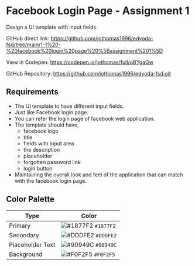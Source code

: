 # Facebook Login Page - Assignment 1

Design a UI template with input fields.

GitHub direct link: https://github.com/jothomas1996/edyoda-fsd/tree/main/1-1%20-%20facebook%20login%20page%20%5Bassignment%201%5D

View in Codepen: https://codepen.io/jothomas/full/qBYgaGw

GitHub Repository: https://github.com/jothomas1996/edyoda-fsd.git

## Requirements

- The UI template to have different input fields.
- Just like Facebook login page.
- You can refer the login page of facebook web application.
- The template should have,
	- facebook logo
	- title
	- fields with input area
	- the description
	- placeholder
	- forgotten password link
	- login button
- Maintaining the overall look and feel of the application that can match with the facebook login page.

## Color Palette

| Type | Color |
| --- | --- |
| Primary | ![#1877F2](https://user-images.githubusercontent.com/7560063/195738370-8d1e897c-2cb7-48fe-b692-36b22aa1130e.png) `#1877F2` |
| Secondary | ![#DDDFE2](https://user-images.githubusercontent.com/7560063/195738595-dae007b8-7b11-4872-960b-2ada874424be.png) `#DDDFE2` |
| Placeholder Text | ![#90949C](https://user-images.githubusercontent.com/7560063/195738623-570edb13-abdd-4b40-8d6c-12df6964caa8.png) `#90949C` |
| Background | ![#F0F2F5](https://user-images.githubusercontent.com/7560063/195738640-0fa78477-237f-4e72-97b0-1fcd5b209059.png) `#F0F2F5` |

